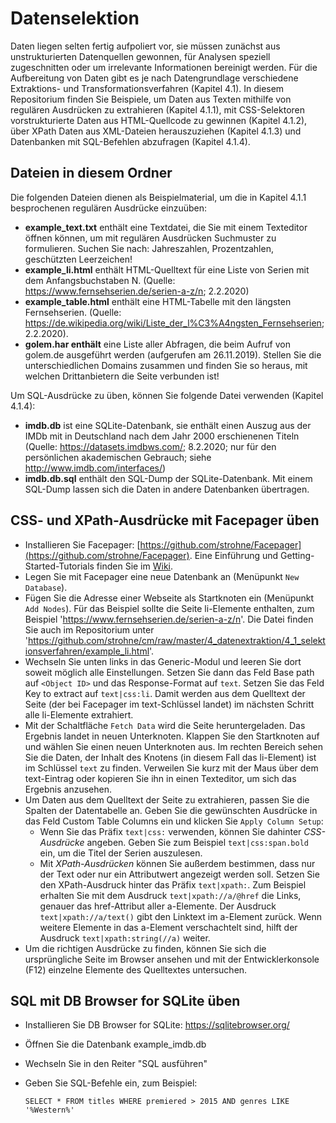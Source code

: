 # Datenselektion
Daten liegen selten fertig aufpoliert vor, sie müssen zunächst aus unstrukturierten Datenquellen gewonnen, für Analysen speziell zugeschnitten oder 
um irrelevante Informationen bereinigt werden. Für die Aufbereitung von Daten gibt es je nach Datengrundlage verschiedene Extraktions- und Transformationsverfahren (Kapitel 4.1). 
In diesem Repositorium finden Sie Beispiele, um Daten aus Texten mithilfe von regulären Ausdrücken zu extrahieren (Kapitel 4.1.1), 
mit CSS-Selektoren vorstrukturierte Daten aus HTML-Quellcode zu gewinnen (Kapitel 4.1.2), über XPath Daten aus XML-Dateien herauszuziehen (Kapitel 4.1.3) und 
Datenbanken mit SQL-Befehlen abzufragen (Kapitel 4.1.4).


## Dateien in diesem Ordner
Die folgenden Dateien dienen als Beispielmaterial, um die in Kapitel 4.1.1 besprochenen regulären Ausdrücke einzuüben:

- **example_text.txt** enthält eine Textdatei, die Sie mit einem Texteditor öffnen können, um mit regulären Ausdrücken Suchmuster zu formulieren. Suchen Sie nach: Jahreszahlen, Prozentzahlen, geschützten Leerzeichen!
- **example_li.html** enthält HTML-Quelltext für eine Liste von Serien mit dem Anfangsbuchstaben N.  (Quelle: https://www.fernsehserien.de/serien-a-z/n; 2.2.2020)  
- **example_table.html** enthält eine HTML-Tabelle mit den längsten Fernsehserien. (Quelle: https://de.wikipedia.org/wiki/Liste_der_l%C3%A4ngsten_Fernsehserien; 2.2.2020).
- **golem.har enthält** eine Liste aller Abfragen, die beim Aufruf von golem.de ausgeführt werden (aufgerufen am 26.11.2019). Stellen Sie die unterschiedlichen Domains zusammen und finden Sie so heraus, mit welchen Drittanbietern die Seite verbunden ist! 

Um SQL-Ausdrücke zu üben, können Sie folgende Datei verwenden (Kapitel 4.1.4):
- **imdb.db** ist eine SQLite-Datenbank, sie enthält einen Auszug aus der IMDb mit in Deutschland nach dem Jahr 2000 erschienenen Titeln (Quelle: https://datasets.imdbws.com/; 8.2.2020; nur für den persönlichen akademischen Gebrauch; siehe http://www.imdb.com/interfaces/)  
- **imdb.db.sql** enthält den SQL-Dump der SQLite-Datenbank. Mit einem SQL-Dump lassen sich die Daten in andere Datenbanken übertragen.  

## CSS- und XPath-Ausdrücke mit Facepager üben
- Installieren Sie Facepager: [https://github.com/strohne/Facepager](https://github.com/strohne/Facepager). Eine Einführung und Getting-Started-Tutorials finden Sie im [Wiki](https://github.com/strohne/Facepager/wiki).
- Legen Sie mit Facepager eine neue Datenbank an (Menüpunkt `New Database`).
- Fügen Sie die Adresse einer Webseite als Startknoten ein (Menüpunkt `Add Nodes`). Für das Beispiel sollte die Seite li-Elemente enthalten, zum Beispiel 'https://www.fernsehserien.de/serien-a-z/n'. Die Datei finden Sie auch im Repositorium unter 'https://github.com/strohne/cm/raw/master/4_datenextraktion/4_1_selektionsverfahren/example_li.html'.
- Wechseln Sie unten links in das Generic-Modul und leeren Sie dort soweit möglich alle Einstellungen. Setzen Sie dann das Feld Base path auf `<Object ID>` und das Response-Format auf `text`. Setzen Sie das Feld Key to extract auf `text|css:li`. Damit werden aus dem Quelltext der Seite (der bei Facepager im text-Schlüssel landet) im nächsten Schritt alle li-Elemente extrahiert. 
- Mit der Schaltfläche `Fetch Data` wird die Seite heruntergeladen. Das Ergebnis landet in neuen Unterknoten. Klappen Sie den Startknoten auf und  wählen Sie einen neuen Unterknoten aus. Im rechten Bereich sehen Sie die Daten, der Inhalt des Knotens (in diesem Fall das li-Element) ist im Schlüssel `text` zu finden. Verweilen Sie kurz mit der Maus über dem text-Eintrag oder kopieren Sie ihn in einen Texteditor, um sich das Ergebnis anzusehen.
- Um Daten aus dem Quelltext der Seite zu extrahieren, passen Sie die Spalten der Datentabelle an. Geben Sie die gewünschten Ausdrücke in das Feld Custom Table Columns ein und klicken Sie `Apply Column Setup`:
  - Wenn Sie das Präfix `text|css:` verwenden, können Sie dahinter *CSS-Ausdrücke* angeben. Geben Sie zum Beispiel `text|css:span.bold` ein, um die Titel der Serien auszulesen. 
  - Mit *XPath-Ausdrücken* können Sie außerdem bestimmen, dass nur der Text oder nur ein Attributwert angezeigt werden soll. Setzen Sie den XPath-Ausdruck hinter das Präfix `text|xpath:`. Zum Beispiel erhalten Sie mit dem Ausdruck `text|xpath://a/@href` die Links, genauer das href-Attribut aller a-Elemente. Der Ausdruck `text|xpath://a/text()` gibt den Linktext im a-Element zurück. Wenn weitere Elemente in das a-Element verschachtelt sind, hilft der Ausdruck `text|xpath:string(//a)` weiter.
- Um die richtigen Ausdrücke zu finden, können Sie sich die ursprüngliche Seite im Browser ansehen und mit der Entwicklerkonsole (F12) einzelne Elemente des Quelltextes untersuchen.

## SQL mit DB Browser for SQLite üben
- Installieren Sie DB Browser for SQLite: https://sqlitebrowser.org/
- Öffnen Sie die Datenbank example_imdb.db
- Wechseln Sie in den Reiter "SQL ausführen"
- Geben Sie SQL-Befehle ein, zum Beispiel: 

  ```
  SELECT * FROM titles WHERE premiered > 2015 AND genres LIKE '%Western%'
  ```
